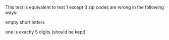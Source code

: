 This test is equivalent to test 1 except 3 zip codes are wrong in the following ways:

empty 
short
letters

one is exactly 5 digits (should be kept)